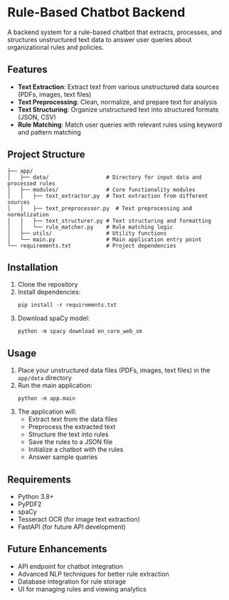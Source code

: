 # Rule-Based Chatbot Backend

A backend system for a rule-based chatbot that extracts, processes, and structures unstructured text data to answer user queries about organizational rules and policies.

## Features

- **Text Extraction**: Extract text from various unstructured data sources (PDFs, images, text files)
- **Text Preprocessing**: Clean, normalize, and prepare text for analysis
- **Text Structuring**: Organize unstructured text into structured formats (JSON, CSV)
- **Rule Matching**: Match user queries with relevant rules using keyword and pattern matching

## Project Structure

```
├── app/
│   ├── data/                  # Directory for input data and processed rules
│   ├── modules/               # Core functionality modules
│   │   ├── text_extractor.py  # Text extraction from different sources
│   │   ├── text_preprocessor.py  # Text preprocessing and normalization
│   │   ├── text_structurer.py # Text structuring and formatting
│   │   └── rule_matcher.py    # Rule matching logic
│   ├── utils/                 # Utility functions
│   └── main.py                # Main application entry point
└── requirements.txt           # Project dependencies
```

## Installation

1. Clone the repository
2. Install dependencies:
   ```
   pip install -r requirements.txt
   ```
3. Download spaCy model:
   ```
   python -m spacy download en_core_web_sm
   ```

## Usage

1. Place your unstructured data files (PDFs, images, text files) in the `app/data` directory
2. Run the main application:
   ```
   python -m app.main
   ```
3. The application will:
   - Extract text from the data files
   - Preprocess the extracted text
   - Structure the text into rules
   - Save the rules to a JSON file
   - Initialize a chatbot with the rules
   - Answer sample queries

## Requirements

- Python 3.8+
- PyPDF2
- spaCy
- Tesseract OCR (for image text extraction)
- FastAPI (for future API development)

## Future Enhancements

- API endpoint for chatbot integration
- Advanced NLP techniques for better rule extraction
- Database integration for rule storage
- UI for managing rules and viewing analytics 